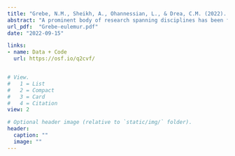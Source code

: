 ```yaml
---
title: "Grebe, N.M., Sheikh, A., Ohannessian, L., & Drea, C.M. (2022). Effects of Oxytocin Receptor Blockade on Dyadic Social Behavior in Monogamous and Non-Monogamous Eulemur. bioRxiv."
abstract: "A prominent body of research spanning disciplines has been focused on the potential underlying role for oxytocin in the social signatures of monogamous mating bonds. Behavioral differences between monogamous and non-monogamous vole species, putatively mediated by oxytocinergic function, constitute a key source of support for this mechanism, but it is unclear to what extent this hormone–behavior linkage extends to the primate order. In a preregistered experiment, we test if oxytocin receptor blockade affects affiliative behavior in mixed-sex pairs of Eulemur, a genus of strepsirrhine primate containing both monogamous and non-monogamous species. Inconsistent with past studies in monogamous voles or monkeys, we do not find confirmatory evidence in Eulemur that monogamous pairs affiliate more than non-monogamous pairs, nor that oxytocin receptor blockade of one pair member selectively corresponds to reduced affiliative or scent-marking behavior in monogamous species. We do, however, find exploratory evidence of a pattern not previously investigated: simultaneously blocking oxytocin receptors in both members of a monogamous pair predicts lower rates of affiliative behavior relative to controls. Our study demonstrates the value of non-traditional animal models in challenging generalizations based on model organisms, and of methodological reform in providing a potential path forward for behavioral oxytocin research."
url_pdf:  "Grebe-eulemur.pdf"
date: "2022-09-15"

links: 
- name: Data + Code
  url: https://osf.io/q2cvf/


# View.
#   1 = List
#   2 = Compact
#   3 = Card
#   4 = Citation
view: 2

# Optional header image (relative to `static/img/` folder).
header:
  caption: ""
  image: ""
---
```


